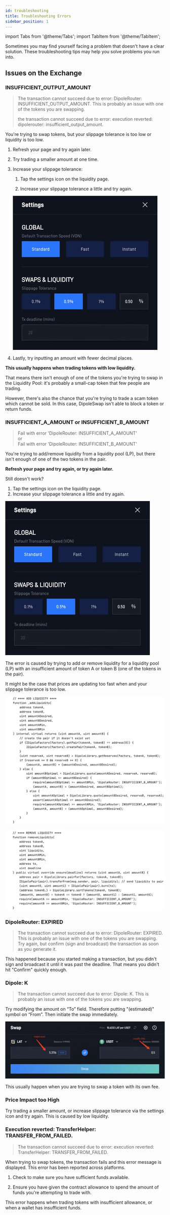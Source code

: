 ```yaml
---
id: troubleshooting
title: Troubleshooting Errors
sidebar_position: 1
---
```


import Tabs from '@theme/Tabs';
import TabItem from '@theme/TabItem';

Sometimes you may find yourself facing a problem that doesn't have a clear solution. These troubleshooting tips may help you solve problems you run into.

## **Issues on the Exchange**

### **INSUFFICIENT\_OUTPUT\_AMOUNT**

> The transaction cannot succeed due to error: DipoleRouter: INSUFFICIENT\_OUTPUT\_AMOUNT. This is probably an issue with one of the tokens you are swapping.
>
> the transaction cannot succeed due to error: execution reverted: dipolerouter: insufficient\_output\_amount.

You're trying to swap tokens, but your slippage tolerance is too low or liquidity is too low.


<Tabs>
<TabItem value="Solution" label="Solution" default>

1. Refresh your page and try again later.
  
2. Try trading a smaller amount at one time.
  
3. Increase your slippage tolerance:
   
   1. Tap the settings icon on the liquidity page.

   2. Increase your slippage tolerance a little and try again.
   
   ![setting](../images/dipoleswap-setting.jpg)
     
4. Lastly, try inputting an amount with fewer decimal places.

</TabItem>
<TabItem value="Reason" label="Reason">

**This usually happens when trading tokens with low liquidity.**

That means there isn't enough of one of the tokens you're trying to swap in the Liquidity Pool: it's probably a small-cap token that few people are trading.

However, there's also the chance that you're trying to trade a scam token which cannot be sold. In this case, DipoleSwap isn't able to block a token or return funds.
  
</TabItem>
</Tabs>

### **INSUFFICIENT\_A\_AMOUNT or INSUFFICIENT\_B\_AMOUNT**

> Fail with error 'DipoleRouter: INSUFFICIENT\_A\_AMOUNT'\
> or\
> Fail with error 'DipoleRouter: INSUFFICIENT\_B\_AMOUNT'

You're trying to add/remove liquidity from a liquidity pool (LP), but there isn't enough of one of the two tokens in the pair.

<Tabs>
<TabItem value="Solution" label="Solution" default>

**Refresh your page and try again, or try again later.**

Still doesn't work?

1. Tap the settings icon on the liquidity page.
2. Increase your slippage tolerance a little and try again.

![setting](../images/dipoleswap-setting.jpg)


</TabItem>
<TabItem value="Reason" label="Reason">

The error is caused by trying to add or remove liquidity for a liquidity pool (LP) with an insufficient amount of token A or token B (one of the tokens in the pair).

It might be the case that prices are updating too fast when and your slippage tolerance is too low.

![](../images/add-liquidity-source.jpg)

![](../images/remove-liquidity-source.jpg)

</TabItem>
</Tabs>

### DipoleRouter: EXPIRED

> The transaction cannot succeed due to error: DipoleRouter: EXPIRED. This is probably an issue with one of the tokens you are swapping.
Try again, but confirm (sign and broadcast) the transaction as soon as you generate it.

This happened because you started making a transaction, but you didn't sign and broadcast it until it was past the deadline. That means you didn't hit "Confirm" quickly enough.

### Dipole: K

> The transaction cannot succeed due to error: Dipole: K. This is probably an issue with one of the tokens you are swapping.

Try modifying the amount on “To” field. Therefore putting "(estimated)" symbol on “From”. Then initiate the swap immediately.

![](../images/swap-warn.jpg)

This usually happen when you are trying to swap a token with its own fee.


### **Price Impact too High**

Try trading a smaller amount, or increase slippage tolerance via the settings icon and try again. This is caused by low liquidity.

### **Execution reverted: TransferHelper: TRANSFER\_FROM\_FAILED.**

> The transaction cannot succeed due to error: execution reverted: TransferHelper: TRANSFER\_FROM\_FAILED.

When trying to swap tokens, the transaction fails and this error message is displayed. This error has been reported across platforms.

<Tabs>
<TabItem value="Soultion" label="Solution" default>

1. Check to make sure you have sufficient funds available.
   
2. Ensure you have given the contract allowance to spend the amount of funds you're attempting to trade with.

</TabItem>
<TabItem value="Reason" label="Reason">

This error happens when trading tokens with insufficient allowance, or when a wallet has insufficient funds.

</TabItem>
</Tabs>
